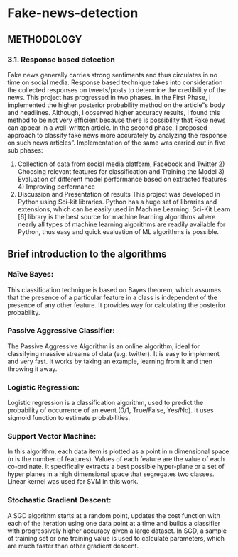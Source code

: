 # Fake-news-detection
## METHODOLOGY 
### 3.1. Response based detection 

Fake news generally carries strong sentiments and thus circulates in no time on  social media. Response based technique takes into consideration the collected responses on tweets/posts to determine the credibility of the news. This project has  progressed in two phases. In the First Phase, I implemented the higher posterior  probability method on the article‟s body and headlines. Although, I observed higher  accuracy results, I found this method to be not very efficient because there is  possibility that Fake news can appear in a well-written article. In the second phase, I  proposed approach to classify fake news more accurately by analyzing the response on  such news articles”. Implementation of the same was carried out in five sub phases: 
1) Collection of data from social media platform, Facebook and Twitter 2) Choosing relevant features for classification and Training the Model 3) Evaluation of different model performance based on extracted features 4) Improving performance 
5) Discussion and Presentation of results 
This project was developed in Python using Sci-kit libraries. Python has a huge  set of libraries and extensions, which can be easily used in Machine Learning. Sci-Kit  Learn [6] library is the best source for machine learning algorithms where nearly all  types of machine learning algorithms are readily available for Python, thus easy and  quick evaluation of ML algorithms is possible.
## Brief introduction to the algorithms 
### Naïve Bayes:

This classification technique is based on Bayes theorem, which assumes that the presence of a particular feature in a class is independent of the presence of any  other feature. It provides way for calculating the posterior probability. 
### Passive Aggressive Classifier: 

The Passive Aggressive Algorithm is an online  algorithm; ideal for classifying massive streams of data (e.g. twitter). It is easy to  implement and very fast. It works by taking an example, learning from it and then  throwing it away.  
### Logistic Regression:

Logistic regression is a classification algorithm, used to predict  the probability of occurrence of an event (0/1, True/False, Yes/No). It uses sigmoid function to estimate probabilities. 
### Support Vector Machine: 

In this algorithm, each data item is plotted as a point in n dimensional space (n is the number of features). Values of each feature are the value of  each co-ordinate. It specifically extracts a best possible hyper-plane or a set of hyper planes in a high dimensional space that segregates two classes. Linear kernel was used  for SVM in this work. 
### Stochastic Gradient Descent:

A SGD algorithm starts at a random point, updates the  cost function with each of the iteration using one data point at a time and builds a 
classifier with progressively higher accuracy given a large dataset. In SGD, a sample  of training set or one training value is used to calculate parameters, which are much  faster than other gradient descent.
